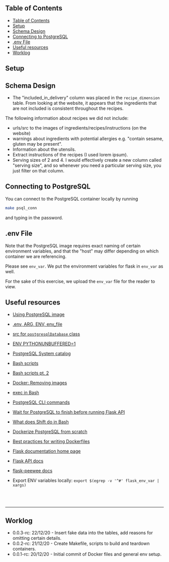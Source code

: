 ## Table of Contents

- [Table of Contents](#table-of-contents)
- [Setup](#setup)
- [Schema Design](#schema-design)
- [Connecting to PostgreSQL](#connecting-to-postgresql)
- [.env File](#env-file)
- [Useful resources](#useful-resources)
- [Worklog](#worklog)

## Setup



## Schema Design

- The "included_in_delivery" column was placed in the `recipe_dimension` table. From looking at the website, it appears that the ingredients that are not included is consistent throughout the recipes.

The following information about recipes we did not include:

- urls/src to the images of ingredients/recipes/instructions (on the website)
- warnings about ingredients with potential allergies e.g. "contain sesame, gluten may be present".
- Information about the utensils.
- Extract instructions of the recipes (I used lorem ipsum).
- Serving sizes of 2 and 4. I would effectively create a new column called "serving size", and so whenever you need a particular serving size, you just filter on that column.

## Connecting to PostgreSQL

You can connect to the PostgreSQL container locally by running

```bash
make psql_conn
```
and typing in the password.

## .env File

Note that the PostgreSQL image requires exact naming of certain environment variables, and that the "host" may differ depending on which container we are referencing.

Please see `env_var`. We put the environment variables for flask in `env_var` as well.

For the sake of this exercise, we upload the `env_var` file for the reader to view.

## Useful resources

- [Using PostgreSQL image](https://hub.docker.com/_/postgres)

- [.env, ARG, ENV, env_file](https://vsupalov.com/docker-arg-env-variable-guide/)

- [src for `postgresqlDatabase` class](https://github.com/coleifer/peewee/blob/master/peewee.py)

- [ENV PYTHONUNBUFFERED=1](https://stackoverflow.com/questions/59812009/what-is-the-use-of-pythonunbuffered-in-docker-file)

- [PostgreSQL System catalog](https://severalnines.com/database-blog/understanding-and-reading-postgresql-system-catalog)

- [Bash scripts](https://stackoverflow.com/questions/34228864/stop-and-delete-docker-container-if-its-running)

- [Bash scripts pt. 2](https://stackoverflow.com/questions/12137431/test-if-a-command-outputs-an-empty-string/25496589#25496589)

- [Docker: Removing images](https://stackoverflow.com/questions/40084044/how-to-remove-docker-images-based-on-name)

- [exec in Bash](https://askubuntu.com/questions/525767/what-does-an-exec-command-do)

- [PostgreSQL CLI commands](https://www.postgresqltutorial.com/psql-commands/)

- [Wait for PostgreSQL to finish before running Flask API](https://docs.docker.com/compose/startup-order/)

- [What does Shift do in Bash](https://unix.stackexchange.com/questions/174566/what-is-the-purpose-of-using-shift-in-shell-scripts)

- [Dockerize PostgreSQL from scratch](https://docs.docker.com/engine/examples/postgresql_service/)

- [Best practices for writing Dockerfiles](https://docs.docker.com/develop/develop-images/dockerfile_best-practices/)

- [Flask documentation home page](https://flask.palletsprojects.com/en/1.1.x/)

- [Flask API docs](https://flask.palletsprojects.com/en/1.1.x/api/#flask.Flask)

- [flask-peewee docs](https://readthedocs.org/projects/flask-peewee/downloads/pdf/latest/)

- Export ENV variables locally: `export $(egrep -v '^#' flask_env_var | xargs)`

<br>
<br>

---

## Worklog

- 0.0.3-rc: 22/12/20 - Insert fake data into the tables, add reasons for omitting certain details.
- 0.0.2-rc: 21/12/20 - Create Makefile, scripts to build and teardown containers.
- 0.0.1-rc: 20/12/20 - Initial commit of Docker files and general env setup.